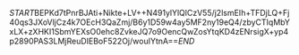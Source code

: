 $START$BEPKd7tPnrBJAti+Nikte+LV++N491ylYlQlCzV55/j2lsmEIh+TFDjLQ+Fj40qs3JXoVljCz4k7OEcH3QaZmj/B6y1D59w4ay5MF2ny19eQ4/zbyCTIqMbYxLX+zXHKI1SbmYEXsO0ehc8ZvkeJQ7o9OencQwZosYtqKD4zENrsigX+yp4p2890PAS3LMjReuDIEBoF522Oj/wouIYtnA==$END$
